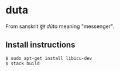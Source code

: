 # duta

From sanskrit दूत _dūta_ meaning "messenger".

## Install instructions

    $ sudo apt-get install libicu-dev
    $ stack build
